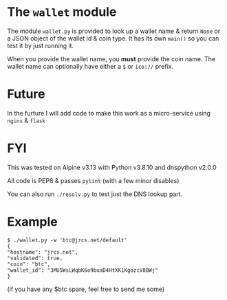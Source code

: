 # The `wallet` module

The module `wallet.py` is provided to look up a wallet name & return `None` or a JSON object of the wallet id & coin type. 
It has its own `main()` so you can test it by just running it.

When you provide the wallet name, you **must** provide the coin name. The wallet name can optionally have either a `$` or `ico://` prefix.



# Future

In the furture I will add code to make this work as a micro-service using `nginx` & `flask`



# FYI

This was tested on Alpine v3.13 with Python v3.8.10 and dnspython v2.0.0

All code is PEP8 & passes `pylint` (with a few minor disables)

You can also run `./resolv.py` to test just the DNS lookup part.


# Example

	$ ./wallet.py -w 'btc@jrcs.net/default'
	{
	"hostname": "jrcs.net",
	"validated": true,
	"coin": "btc",
	"wallet_id": "3MU5WsLWqbK6o9buaD4HtXK1KgozcV8BWj"
	}


(if you have any $btc spare, feel free to send me some)
